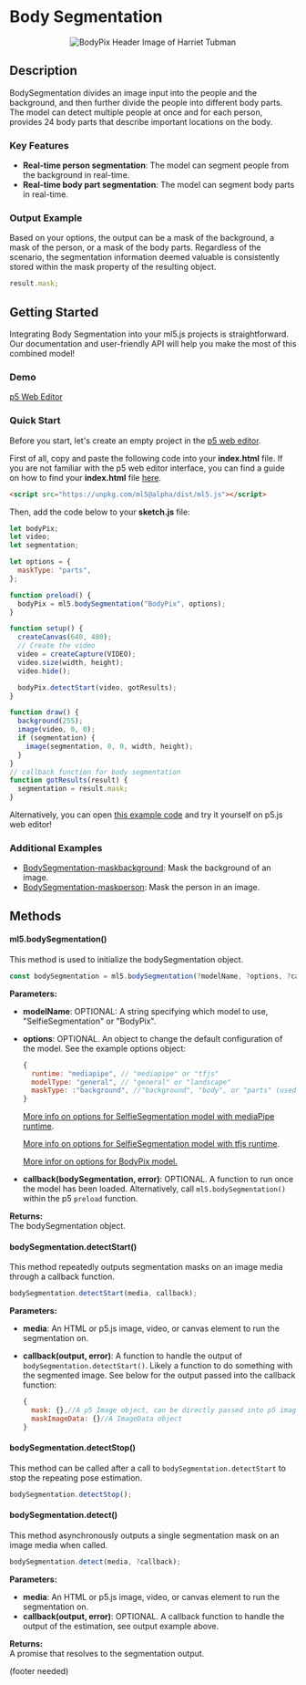 # Body Segmentation

<center>
    <img class="header-img" alt="BodyPix Header Image of Harriet Tubman" src="assets/header-bodypix.png">
</center>

## Description

BodySegmentation divides an image input into the people and the background, and then further divide the people into different body parts. The model can detect multiple people at once and for each person, provides 24 body parts that describe important locations on the body.

### Key Features

- **Real-time person segmentation**: The model can segment people from the background in real-time.
- **Real-time body part segmentation**: The model can segment body parts in real-time.

### Output Example

Based on your options, the output can be a mask of the background, a mask of the person, or a mask of the body parts. Regardless of the scenario, the segmentation information deemed valuable is consistently stored within the mask property of the resulting object.

```javascript
result.mask;
```

## Getting Started

Integrating Body Segmentation into your ml5.js projects is straightforward. Our documentation and user-friendly API will help you make the most of this combined model!

### Demo

[p5 Web Editor](iframes/body-segmentation ":include :type=iframe width=100% height=550px")

### Quick Start

Before you start, let's create an empty project in the [p5 web editor](https://editor.p5js.org/).

First of all, copy and paste the following code into your **index.html** file. If you are not familiar with the p5 web editor interface, you can find a guide on how to find your **index.html** file [here](/?id=try-ml5js-online-1).

```html
<script src="https://unpkg.com/ml5@alpha/dist/ml5.js"></script>
```

Then, add the code below to your **sketch.js** file:

```js
let bodyPix;
let video;
let segmentation;

let options = {
  maskType: "parts",
};

function preload() {
  bodyPix = ml5.bodySegmentation("BodyPix", options);
}

function setup() {
  createCanvas(640, 480);
  // Create the video
  video = createCapture(VIDEO);
  video.size(width, height);
  video.hide();

  bodyPix.detectStart(video, gotResults);
}

function draw() {
  background(255);
  image(video, 0, 0);
  if (segmentation) {
    image(segmentation, 0, 0, width, height);
  }
}
// callback function for body segmentation
function gotResults(result) {
  segmentation = result.mask;
}
```

Alternatively, you can open [this example code](https://github.com/ml5js/ml5-next-gen/tree/main/examples/BodySegmentation-maskbodyparts) and try it yourself on p5.js web editor!

### Additional Examples

- [BodySegmentation-maskbackground](https://github.com/ml5js/ml5-next-gen/tree/main/examples/BodySegmentation-maskbackground): Mask the background of an image.
- [BodySegmentation-maskperson](https://github.com/ml5js/ml5-next-gen/tree/main/examples/BodySegmentation-maskperson): Mask the person in an image.

<!-- ### Tutorials

**PoseNet on The Coding Train**
<iframe width="560" height="315" src="https://www.youtube-nocookie.com/embed/OIo-DIOkNVg" frameborder="0" allow="accelerometer; autoplay; encrypted-media; gyroscope; picture-in-picture" allowfullscreen></iframe> -->

## Methods

#### ml5.bodySegmentation()

This method is used to initialize the bodySegmentation object.

```javascript
const bodySegmentation = ml5.bodySegmentation(?modelName, ?options, ?callback);
```

**Parameters:**

- **modelName**: OPTIONAL: A string specifying which model to use, "SelfieSegmentation" or "BodyPix".

- **options**: OPTIONAL. An object to change the default configuration of the model. See the example options object:

  ```javascript
  {
    runtime: "mediapipe", // "mediapipe" or "tfjs"
    modelType: "general", // "general" or "landscape"
    maskType: :"background", //"background", "body", or "parts" (used to change the type of segmentation mask output)
  }
  ```

  [More info on options for SelfieSegmentation model with mediaPipe runtime](https://github.com/tensorflow/tfjs-models/tree/master/body-segmentation/src/selfie_segmentation_mediapipe#create-a-detector).

  [More info on options for SelfieSegmentation model with tfjs runtime](https://github.com/tensorflow/tfjs-models/tree/master/body-segmentation/src/selfie_segmentation_tfjs#create-a-detector).

  [More infor on options for BodyPix model.](https://github.com/tensorflow/tfjs-models/blob/master/body-segmentation/src/body_pix/README.md#create-a-detector)

- **callback(bodySegmentation, error)**: OPTIONAL. A function to run once the model has been loaded. Alternatively, call `ml5.bodySegmentation()` within the p5 `preload` function.

**Returns:**  
The bodySegmentation object.

#### bodySegmentation.detectStart()

This method repeatedly outputs segmentation masks on an image media through a callback function.

```javascript
bodySegmentation.detectStart(media, callback);
```

**Parameters:**

- **media**: An HTML or p5.js image, video, or canvas element to run the segmentation on.

- **callback(output, error)**: A function to handle the output of `bodySegmentation.detectStart()`. Likely a function to do something with the segmented image. See below for the output passed into the callback function:

  ```javascript
  {
    mask: {},//A p5 Image object, can be directly passed into p5 image() function
    maskImageData: {}//A ImageData object
  }
  ```

#### bodySegmentation.detectStop()

This method can be called after a call to `bodySegmentation.detectStart` to stop the repeating pose estimation.

```javascript
bodySegmentation.detectStop();
```

#### bodySegmentation.detect()

This method asynchronously outputs a single segmentation mask on an image media when called.

```javascript
bodySegmentation.detect(media, ?callback);
```

**Parameters:**

- **media**: An HTML or p5.js image, video, or canvas element to run the segmentation on.
- **callback(output, error)**: OPTIONAL. A callback function to handle the output of the estimation, see output example above.

**Returns:**  
A promise that resolves to the segmentation output.

(footer needed)
